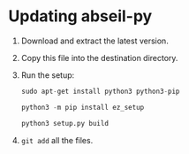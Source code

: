 # Updating abseil-py

1.  Download and extract the latest version.
2.  Copy this file into the destination directory.
3.  Run the setup:

    ```python
    sudo apt-get install python3 python3-pip

    python3 -m pip install ez_setup

    python3 setup.py build
    ```

4.  `git add` all the files.
